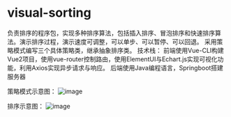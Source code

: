 # visual-sorting
负责排序的程序包，实现多种排序算法，包括插入排序、冒泡排序和快速排序算法。演示排序过程，演示速度可调整，可以单步、可以暂停、可以回退。
采用策略模式编写三个具体策略类，继承抽象排序类。
技术栈：
前端使用Vue-CLI构建Vue2项目，使用vue-router控制路由，使用ElementUI与Echart.js实现可视化功能，利用Axios实现异步请求与响应。
后端使用Java编程语言，Springboot搭建服务器

策略模式示意图：
![image](https://user-images.githubusercontent.com/65580753/156559069-8e6d36af-1bdb-4c38-8f4c-69d8cef52e0e.png)

排序示意图：
![image](https://user-images.githubusercontent.com/65580753/156559189-a033f2b1-16dd-4001-999e-b5fe321daa9c.png)


